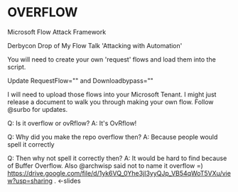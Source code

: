 # OVERFLOW
Microsoft Flow Attack Framework

Derbycon Drop of My Flow Talk 'Attacking with Automation'

You will need to create your own 'request' flows and load them into the script.

Update RequestFlow="" and Downloadbypass=""

I will need to upload those flows into your Microsoft Tenant.
I might just release a document to walk you through making your own flow.
Follow @surbo for updates.


Q: Is it overflow or ovRflow?
A: It's OvRflow!

Q: Why did you make the repo overflow then?
A: Because people would spell it correctly

Q: Then why not spell it correctly then?
A: It would be hard to find because of Buffer Overflow. Also @archwisp said not to name it overflow =)
https://drive.google.com/file/d/1yk6VQ_0Yhe3jI3yyQJp_VB54qWoT5VXu/view?usp=sharing .  <-slides
